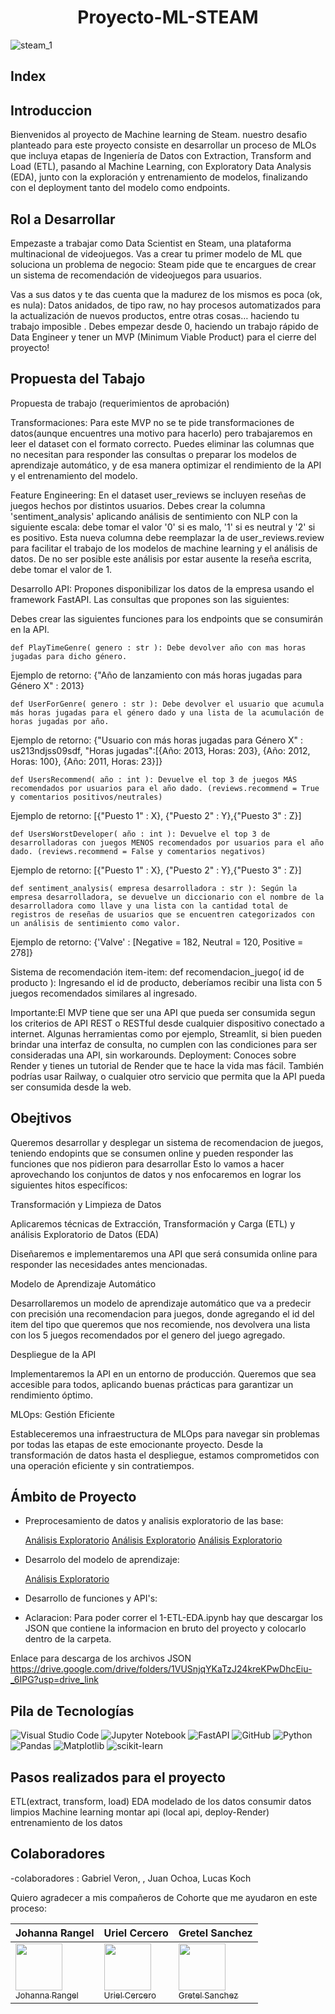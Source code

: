 <h1 align="center"> Proyecto-ML-STEAM </h1>

![steam_1](https://github.com/Frombini/Proyecto-ML-STEAM/assets/137807368/5bc892bc-8922-4490-ae9d-619258565383)

## Index

## Introduccion

Bienvenidos al proyecto de Machine learning de Steam. nuestro desafio planteado para este proyecto consiste en desarrollar un proceso de MLOs que incluya etapas de Ingeniería de Datos con Extraction, Transform and Load (ETL), pasando al Machine Learning, con Exploratory Data Analysis (EDA), junto con la exploración y entrenamiento de modelos, finalizando con el deployment tanto del modelo como endpoints.

## Rol a Desarrollar

Empezaste a trabajar como Data Scientist en Steam, una plataforma multinacional de videojuegos. Vas a crear tu primer modelo de ML que soluciona un problema de negocio: Steam pide que te encargues de crear un sistema de recomendación de videojuegos para usuarios.

Vas a sus datos y te das cuenta que la madurez de los mismos es poca (ok, es nula): Datos anidados, de tipo raw, no hay procesos automatizados para la actualización de nuevos productos, entre otras cosas… haciendo tu trabajo imposible .
Debes empezar desde 0, haciendo un trabajo rápido de Data Engineer y tener un MVP (Minimum Viable Product) para el cierre del proyecto!

## Propuesta del Tabajo

Propuesta de trabajo (requerimientos de aprobación)

Transformaciones: Para este MVP no se te pide transformaciones de datos(aunque encuentres una motivo para hacerlo) pero trabajaremos en leer el dataset con el formato correcto. Puedes eliminar las columnas que no necesitan para responder las consultas o preparar los modelos de aprendizaje automático, y de esa manera optimizar el rendimiento de la API y el entrenamiento del modelo.

Feature Engineering: En el dataset user_reviews se incluyen reseñas de juegos hechos por distintos usuarios. Debes crear la columna 'sentiment_analysis' aplicando análisis de sentimiento con NLP con la siguiente escala: debe tomar el valor '0' si es malo, '1' si es neutral y '2' si es positivo. Esta nueva columna debe reemplazar la de user_reviews.review para facilitar el trabajo de los modelos de machine learning y el análisis de datos. De no ser posible este análisis por estar ausente la reseña escrita, debe tomar el valor de 1.

Desarrollo API: Propones disponibilizar los datos de la empresa usando el framework FastAPI. Las consultas que propones son las siguientes:

Debes crear las siguientes funciones para los endpoints que se consumirán en la API. 

    def PlayTimeGenre( genero : str ): Debe devolver año con mas horas jugadas para dicho género.
Ejemplo de retorno: {"Año de lanzamiento con más horas jugadas para Género X" : 2013}

    def UserForGenre( genero : str ): Debe devolver el usuario que acumula más horas jugadas para el género dado y una lista de la acumulación de horas jugadas por año.
Ejemplo de retorno: {"Usuario con más horas jugadas para Género X" : us213ndjss09sdf, "Horas jugadas":[{Año: 2013, Horas: 203}, {Año: 2012, Horas: 100}, {Año: 2011, Horas: 23}]}

    def UsersRecommend( año : int ): Devuelve el top 3 de juegos MÁS recomendados por usuarios para el año dado. (reviews.recommend = True y comentarios positivos/neutrales)
Ejemplo de retorno: [{"Puesto 1" : X}, {"Puesto 2" : Y},{"Puesto 3" : Z}]

    def UsersWorstDeveloper( año : int ): Devuelve el top 3 de desarrolladoras con juegos MENOS recomendados por usuarios para el año dado. (reviews.recommend = False y comentarios negativos)
Ejemplo de retorno: [{"Puesto 1" : X}, {"Puesto 2" : Y},{"Puesto 3" : Z}]

    def sentiment_analysis( empresa desarrolladora : str ): Según la empresa desarrolladora, se devuelve un diccionario con el nombre de la desarrolladora como llave y una lista con la cantidad total de registros de reseñas de usuarios que se encuentren categorizados con un análisis de sentimiento como valor.
Ejemplo de retorno: {'Valve' : [Negative = 182, Neutral = 120, Positive = 278]}

Sistema de recomendación item-item:
    def recomendacion_juego( id de producto ): Ingresando el id de producto, deberíamos recibir una lista con 5 juegos recomendados similares al ingresado.

Importante:El MVP tiene que ser una API que pueda ser consumida segun los criterios de API REST o RESTful desde cualquier dispositivo conectado a internet. Algunas herramientas como por ejemplo, Streamlit, si bien pueden brindar una interfaz de consulta, no cumplen con las condiciones para ser consideradas una API, sin workarounds.
Deployment: Conoces sobre Render y tienes un tutorial de Render que te hace la vida mas fácil. También podrías usar Railway, o cualquier otro servicio que permita que la API pueda ser consumida desde la web.

## Obejtivos

Queremos desarrollar y desplegar un sistema de recomendacion de juegos, teniendo endopints que se consumen online y pueden responder las funciones que nos pidieron para desarrollar
Esto lo vamos a hacer aprovechando los conjuntos de datos y nos enfocaremos en lograr los siguientes hitos específicos:

Transformación y Limpieza de Datos

Aplicaremos técnicas de Extracción, Transformación y Carga (ETL) y análisis Exploratorio de Datos (EDA)

Diseñaremos e implementaremos una API que será consumida online para responder las necesidades antes mencionadas.

Modelo de Aprendizaje Automático

Desarrollaremos un modelo de aprendizaje automático que va a predecir con precisión una recomendacion para juegos, donde agregando el id del item del tipo que queremos que nos recomiende, nos devolvera una lista con los 5 juegos recomendados por el genero del juego agregado.

Despliegue de la API

Implementaremos la API en un entorno de producción. Queremos que sea accesible para todos, aplicando buenas prácticas para garantizar un rendimiento óptimo.

MLOps: Gestión Eficiente

Estableceremos una infraestructura de MLOps para navegar sin problemas por todas las etapas de este emocionante proyecto. Desde la transformación de datos hasta el despliegue, estamos comprometidos con una operación eficiente y sin contratiempos.

## Ámbito de Proyecto

- Preprocesamiento de datos y analisis exploratorio de las base:
  
  [Análisis Exploratorio](Análisis_Exploratorio.ipynb)
  [Análisis Exploratorio](Análisis_Exploratorio.ipynb)
  [Análisis Exploratorio](Análisis_Exploratorio.ipynb)


- Desarrolo del modelo de aprendizaje:

  [Análisis Exploratorio](Análisis_Exploratorio.ipynb)


- Desarrollo de funciones y API's:

- Aclaracion:
  Para poder correr el 1-ETL-EDA.ipynb hay que descargar los JSON que contiene la informacion en bruto del proyecto y colocarlo dentro de la carpeta. 

Enlace para descarga de los archivos JSON
https://drive.google.com/drive/folders/1VUSnjqYKaTzJ24kreKPwDhcEiu-_6IPG?usp=drive_link


## Pila de Tecnologías

![Visual Studio Code](https://img.shields.io/badge/Visual%20Studio%20Code-0078d7.svg?style=for-the-badge&logo=visual-studio-code&logoColor=white)
![Jupyter Notebook](https://img.shields.io/badge/jupyter-%23FA0F00.svg?style=for-the-badge&logo=jupyter&logoColor=white)
![FastAPI](https://img.shields.io/badge/FastAPI-005571?style=for-the-badge&logo=fastapi)
![GitHub](https://img.shields.io/badge/github-%23121011.svg?style=for-the-badge&logo=github&logoColor=white)
![Python](https://img.shields.io/badge/python-3670A0?style=for-the-badge&logo=python&logoColor=ffdd54)
![Pandas](https://img.shields.io/badge/pandas-%23150458.svg?style=for-the-badge&logo=pandas&logoColor=white)
![Matplotlib](https://img.shields.io/badge/Matplotlib-%23ffffff.svg?style=for-the-badge&logo=Matplotlib&logoColor=black)
![scikit-learn](https://img.shields.io/badge/scikit--learn-%23F7931E.svg?style=for-the-badge&logo=scikit-learn&logoColor=white)


## Pasos realizados para el proyecto

ETL(extract, transform, load)
EDA
modelado de los datos
consumir datos limpios
Machine learning
montar api (local api, deploy-Render)
entrenamiento de los datos

## Colaboradores

-colaboradores : Gabriel Veron, , Juan Ochoa, Lucas Koch

Quiero agradecer a mis compañeros de Cohorte que me ayudaron en este proceso:

| Johanna Rangel | Uriel Cercero | Gretel Sanchez |
| --- | --- | --- |
| [<img src="https://avatars.githubusercontent.com/JohannaRangel" width=75><br><sub>Johanna Rangel</sub>](https://github.com/JohannaRangel) | [<img src="https://avatars.githubusercontent.com/u/121000341?v=4" width=75><br><sub>Uriel Cercero</sub>](https://github.com/JUrielCerecero) | [<img src="https://avatars.githubusercontent.com/u/120042696?v=4" width=75><br><sub>Gretel Sanchez</sub>](https://github.com/KGSanchezM)



